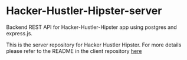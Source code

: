 # Hacker-Hustler-Hipster-server
Backend REST API for Hacker-Hustler-Hipster app using postgres and express.js.

This is the server repository for Hacker Hustler Hipster. For more details please refer to the README in the client repository [here](https://github.com/nmegrant/Hacker-Hustler-Hipster-client/blob/master/README.md)
